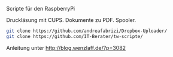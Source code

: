 Scripte für den RaspberryPi

Druckläsung mit CUPS. Dokumente zu PDF. Spooler.

```bash
git clone https://github.com/andreafabrizi/Dropbox-Uploader/
git clone https://github.com/IT-Berater/tw-scripte/
```

Anleitung unter http://blog.wenzlaff.de/?p=3082


